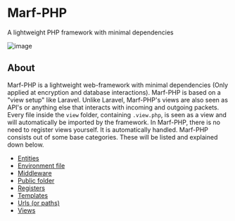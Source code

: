<h1>Marf-PHP</h1>

<p origin="https://github.com/user-attachments/assets/e37c56af-acbf-4146-b19d-b623b6436418">A lightweight PHP framework with minimal dependencies</p>

![image](https://github.com/user-attachments/assets/3abe0b8f-c0a4-47c2-a8be-10b3345ae971)



<h2>About</h2>

Marf-PHP is a lightweight web-framework with minimal dependencies (Only applied at encryption and database interactions). Marf-PHP is based on a "view setup" like Laravel. Unlike Laravel, Marf-PHP's views are also seen as API's or anything else that interacts with incoming and outgoing packets. Every file inside the <code>view</code> folder, containing <code>.view.php</code>, is seen as a view and will automatically be imported by the framework. In Marf-PHP, there is no need to register views yourself. It is automatically handled. Marf-PHP consists out of some base categories. These will be listed and explained down below.


* [Entities](https://github.com/wwwqr-000/Marf-PHP/blob/main/docs/entities.md)
* [Environment file](https://github.com/wwwqr-000/Marf-PHP/blob/main/docs/env.md)
* [Middleware](https://github.com/wwwqr-000/Marf-PHP/blob/main/docs/middleware.md)
* [Public folder](https://github.com/wwwqr-000/Marf-PHP/blob/main/docs/public.md)
* [Registers](https://github.com/wwwqr-000/Marf-PHP/blob/main/docs/registers.md)
* [Templates](https://github.com/wwwqr-000/Marf-PHP/blob/main/docs/templates.md)
* [Urls (or paths)](https://github.com/wwwqr-000/Marf-PHP/blob/main/docs/urls.md)
* [Views](https://github.com/wwwqr-000/Marf-PHP/blob/main/docs/views.md)
